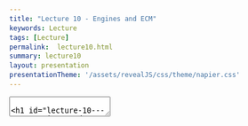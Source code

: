 ```yaml
---
title: "Lecture 10 - Engines and ECM"
keywords: Lecture
tags: [Lecture]
permalink:  lecture10.html
summary: lecture10
layout: presentation
presentationTheme: '/assets/revealJS/css/theme/napier.css' 
---
```

<section data-markdown data-separator="^\n---\n$" data-separator-vertical="^\n--\n$">
<textarea data-template>

# Lecture 10 - Game Engines and ECM
### SET09121 - Games Engineering

<br><br>
Babis Koniaris
<br>


School of Computing. Edinburgh Napier University


---

# Requirements of a Game

---

# What does a game need? From a Programmer's POV:

- **Content**
 - 3d Models, Shaders, Textures, Text, Fonts, Music, Video, Saves, Levels/Game State etc.. <!-- .element: class="fragment" -->
- **Processing & I/O**
 - Rendering, User input, Networking, Audio, Loading/Unloading/Streaming  <!-- .element: class="fragment" -->
- **Logic and Mechanics**
 - Physics, AI, Gameplay rules. <!-- .element: class="fragment" -->

---

# Game Engine Architecture


---

# Complexity

<a href="assets/images/2d_engine_architecture.png">![image](assets/images/2d_engine_architecture_b.png)</a> <!-- .element height="760px"  -->

---

# Complexity

<a href="assets/images/2d_engine_architecture.png">![image](assets/images/2d_engine_architecture_a.png)</a> <!-- .element height="760px"  -->

---

# Combating the Complexity

- Game Codebases Get Big Fast <!-- .element: class="fragment" -->
- Taming and maintaing it tests your ability as a Software Engineer <!-- .element: class="fragment" -->
- We've covered some Software Patterns that you can pull out of your toolbox to help. These help solve small isolated design problems. <!-- .element: class="fragment" -->
- Use standard approaches to deal with complexity: abstraction, decoupling, encapsulation <!-- .element: class="fragment" -->
- E.g. separating your gameplay logic (jump!) from the core engine logic (load a file!). <!-- .element: class="fragment" -->


---

# Build The Wall 

![image](assets/images/api_wall.png)


---

# Abstraction

---

# Abstraction - And so we build Games Engines

Do we need them?

After all we didn't always have them? <!-- .element: class="fragment" -->

Q: When do you think you need to separate engine code? <!-- .element: class="fragment" -->

- A: From the beginning <!-- .element: class="fragment" -->
- A: Later, when you identify things that can be abstracted <!-- .element: class="fragment" -->
- A: Never! Who's got the time for that <!-- .element: class="fragment" -->

Not all games need an 'engine' <!-- .element: class="fragment" -->

- Some are simplistic enough to not need it. <!-- .element: class="fragment" -->
- We already have an engine somewhat: SFML.  <!-- .element: class="fragment" -->
- This is already isolated from our code. But it doesn't do everything we need. <!-- .element: class="fragment" -->

---

# Build The Wall 

![image](assets/images/api_wall2.png)

---

# Software Abstraction techniques

---

# Object Orientation.

OO is hammered into you since 1st year as the solution to software complexity.

![image](assets/images/software_development.png)

... But it's not perfect. <!-- .element: class="fragment" -->

Enter: The Evil Tree Problem <!-- .element: class="fragment" -->

---

# Object Orientation & the Evil Tree

![image](assets/images/oo_strcuture.PNG)

---

# Possible Evil Tree Solutions

To fix this we need to either:
- Use multiple Inheritance (Danger Zone, bugs) <!-- .element: class="fragment" -->
- Use interfaces (which C++ can emulate, tediously) <!-- .element: class="fragment" -->
- Throw our design in the bin, unceremoniously, and... <!-- .element: class="fragment" -->
- **USE COMPOSITION, NOT INHERITANCE** <!-- .element: class="fragment" -->


---

# The Evil Tree Solution - The Entity Component Model

![image](assets/images/ecm_strcuture.png)


---

# ECM 

ECM enables Data Oriented design.

![image](assets/images/ecs2.png)


---

# ECM PseudoCode

```cpp
class Entity {

  protected:
    List_of_components;

  public:
    update(delta_time);
    render();

    addComponent(Component);
    getComponents();
    
    removeComponent(Component);
};

class Component {
  Entity* _parent;
  update(delta_time);
  render();
};
``` 


---

# ECM Code


```cpp
class Entity {

  protected:
    std::vector<std::shared_ptr<Component>> _components;

  public:
    virtual void update(double dt);
    virtual void render();

    template <typename T, typename... Targs>
    std::shared_ptr<T> addComponent(Targs... params);

    template <typename T>
    const std::vector<std::shared_ptr<T>>& getComponents() const;
    
    void removeComponent(std::shared_ptr<Component>);
};

class Component {
  Entity* const _parent;
  virtual void update(double dt) = 0;
  virtual void render() = 0;
};
``` 
<!-- .element: class="stretch" -->


---

# ECM Code

```cpp
auto pl = make_shared<Entity>();

auto s = pl->addComponent<ShapeComponent>();
s->setShape<sf::CircleShape>(12.f);
s->getShape().setFillColor(Color::Yellow);

pl->addComponent<PlayerMovementComponent>();

// later on...
pl->getComponents<PlayerMovementComponent>()[0]->setSpeed(150.f);
```


---

## C++ TEMPLATES have arrived!
`template <typename HELP>!`


---

# Why not just use classes?

```cpp
class Component {
};

class ShapeComponent : public Component{
} //no change

class Entity {

  protected:
    std::vector<std::shared_ptr<Component>> _components; //No change

  public:
    //templated:
	//template <typename T>
    //std::shared_ptr<T> addComponent(Targs... params){}
    //Or no templates:
    Component* addComponent(Component*){}
}
```

```cpp
auto pl = make_shared<Entity>();

ShapeComponent* sc = new ShapeComponent();
auto s = pl->addComponent(sc);

// later on...
//Uh oh
//pl->getComponents<PlayerMovementComponent>()[0]->setSpeed(150.f);
//We would have to do something like this:
pl->getComponentsOfType(PlayerMovementComponent)[0]->setSpeed(150.f);
//Not *So* bad, but how would that function work?
```


---

# ECM without templates

```cpp
getComponentsOftype(ComponentType CT){
  foreach(c in component){
    attempt to cast C to CT;
    did it work?
      return C; 
  }
}
```

That's what we have to do, due to C++ lack of reflection. <!-- .element: class="fragment" -->

It's verbose, ugly and slow. <!-- .element: class="fragment" -->

Templates are verbose, ugly and fast. <!-- .element: class="fragment" -->

They are worth delving deeper to, eventually. <!-- .element: class="fragment" -->

---

# ECM template Deep Dive 1

```cpp
class Entity {

  template <typename T, typename... Targs>
  std::shared_ptr<T> addComponent(Targs... params) {
    static_assert(std::is_base_of<Component, T>::value, "T != component");
    std::shared_ptr<T> sp(std::make_shared<T>(this, params...));
    _components.push_back(sp);
    return sp;
  }

};
```


---

# ECM template Deep Dive 2

```cpp
class Entity {

  template <typename T, typename... Targs>
  std::shared_ptr<T> addComponent(Targs... params) {
    static_assert(std::is_base_of<Component, T>::value, "T != component");
    std::shared_ptr<T> sp(std::make_shared<T>(this, params...));
    _components.push_back(sp);
    return sp;
  }

};
```


```cpp
class Component {
  private: 
    Entity* _parent;
  public:
    Component(Entity* const p);
};

class PickupComponent : public Component {
private: 
  bool _isBig;
public:
  PickupComponent() = delete;
  PickupComponent(Entity* p, bool big = false);
};
```
<!-- .element: class="fragment" -->


---

# ECM template Deep Dive 3

Replace T with PickupComponent

```cpp
class Entity {
  std::shared_ptr<PickupComponent> addPickupComponent(bool big) {
    std::shared_ptr<PickupComponent> sp(std::make_shared<PickupComponent>(this,big));
    _components.push_back(sp);
    return sp;
  }
};
```

```cpp
class Component {
  private: 
    Entity* _parent;
  public:
    Component(Entity* const p);
};

class PickupComponent : public Component {
private: 
  bool _isBig;
public:
  PickupComponent() = delete;
  PickupComponent(Entity* p, bool big = false);
};
```

---

# ECM template Deep Dive 4

With Old Raw Pointers
```cpp
class Entity {
  PickupComponent* addPickupComponent(bool big) {
    PickupComponent* sp = new PickupComponent(this, big);
    _components.push_back(sp);
    return sp;
  }
};
```

with New Safe Smart Pointers.

```cpp
class Entity {
  std::shared_ptr<PickupComponent> addPickupComponent(bool big) {
    std::shared_ptr<PickupComponent> sp(std::make_shared<PickupComponent>(this,big));
    _components.push_back(sp);
    return sp;
  }
};
```
<!-- .element: class="fragment" -->

---

# Summary


---

# Summary

- Games are complicated systems!
- This is why we use clever tricks to help simplify the problem
- ECM is a great way to reuse code
- But we do have to use C++ templates to do these nicely